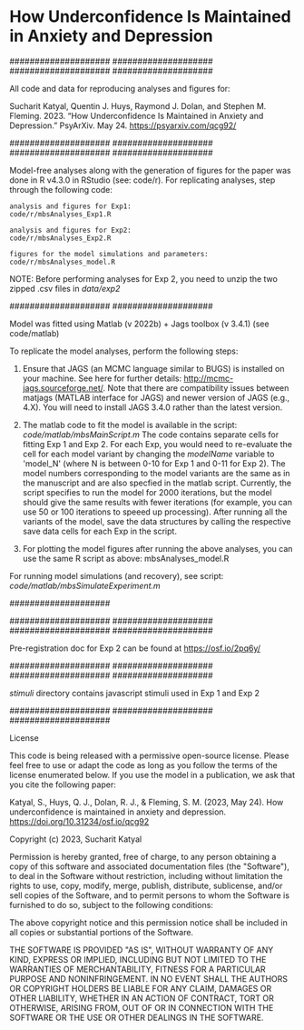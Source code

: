 # How Underconfidence Is Maintained in Anxiety and Depression

  #################### #################### #################### 
####################

All code and data for reproducing analyses and figures for:

Sucharit Katyal, Quentin J. Huys, Raymond J. Dolan, and Stephen M. Fleming. 2023. “How Underconfidence Is Maintained in Anxiety and Depression.” PsyArXiv. May 24. 
https://psyarxiv.com/qcg92/


  #################### #################### #################### 
####################

Model-free analyses along with the generation of figures for the paper was done in R v4.3.0 in RStudio
(see: code/r). For replicating analyses, step through the following code:

    analysis and figures for Exp1:                    code/r/mbsAnalyses_Exp1.R
    
    analysis and figures for Exp2:                    code/r/mbsAnalyses_Exp2.R
    
    figures for the model simulations and parameters: code/r/mbsAnalyses_model.R

NOTE: Before performing analyses for Exp 2, you need to unzip the two zipped .csv files in _data/exp2_

  #################### ####################

Model was fitted using Matlab (v 2022b) + Jags toolbox (v 3.4.1) (see code/matlab)

To replicate the model analyses, perform the following steps:

1) Ensure that JAGS (an MCMC language similar to BUGS) is installed on your machine. See here for further details: http://mcmc-jags.sourceforge.net/. Note that there are compatibility issues between matjags (MATLAB interface for JAGS) and newer version of JAGS (e.g., 4.X). You will need to install JAGS 3.4.0 rather than the latest version.

2) The matlab code to fit the model is available in the script:  _code/matlab/mbsMainScript.m_ 
The code contains separate cells for fitting Exp 1 and Exp 2. For each Exp, you would need to re-evaluate the cell for each model variant by changing the _modelName_ variable to 'model_N' (where N is between 0-10 for Exp 1 and 0-11 for Exp 2). The model numbers corresponding to the model variants are the same as in the manuscript and are also specfied in the matlab script. Currently, the script specifies to run the model for 2000 iterations, but the model should give the same results with fewer iterations (for example, you can use 50 or 100 iterations to speeed up processing). After running all the variants of the model, save the data structures by calling the respective save data cells for each Exp in the script.

3) For plotting the model figures after running the above analyses, you can use the same R script as above: mbsAnalyses_model.R
   

For running model simulations (and recovery), see script: _code/matlab/mbsSimulateExperiment.m_

  ####################


  #################### #################### #################### 
####################

Pre-registration doc for Exp 2 can be found at 
https://osf.io/2pq6y/


  #################### #################### #################### 
####################

_stimuli_ directory contains javascript stimuli used in Exp 1 and Exp 2

  #################### #################### #################### 
  
  License

This code is being released with a permissive open-source license. Please feel free to use or adapt the code as long as you follow the terms of the license enumerated below. If you use the model in a publication, we ask that you cite the following paper:

Katyal, S., Huys, Q. J., Dolan, R. J., & Fleming, S. M. (2023, May 24). How underconfidence is maintained in anxiety and depression. https://doi.org/10.31234/osf.io/qcg92

Copyright (c) 2023, Sucharit Katyal

Permission is hereby granted, free of charge, to any person obtaining a copy of this software and associated documentation files (the "Software"), to deal in the Software without restriction, including without limitation the rights to use, copy, modify, merge, publish, distribute, sublicense, and/or sell copies of the Software, and to permit persons to whom the Software is furnished to do so, subject to the following conditions:

The above copyright notice and this permission notice shall be included in all copies or substantial portions of the Software.

THE SOFTWARE IS PROVIDED "AS IS", WITHOUT WARRANTY OF ANY KIND, EXPRESS OR IMPLIED, INCLUDING BUT NOT LIMITED TO THE WARRANTIES OF MERCHANTABILITY, FITNESS FOR A PARTICULAR PURPOSE AND NONINFRINGEMENT. IN NO EVENT SHALL THE AUTHORS OR COPYRIGHT HOLDERS BE LIABLE FOR ANY CLAIM, DAMAGES OR OTHER LIABILITY, WHETHER IN AN ACTION OF CONTRACT, TORT OR OTHERWISE, ARISING FROM, OUT OF OR IN CONNECTION WITH THE SOFTWARE OR THE USE OR OTHER DEALINGS IN THE SOFTWARE.

